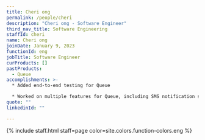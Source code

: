 ```yaml
---
title: Cheri ong
permalink: /people/cheri
description: "Cheri ong - Software Engineer"
third_nav_title: Software Engineering
staffId: cheri
name: Cheri ong
joinDate: January 9, 2023
functionId: eng
jobTitle: Software Engineer
curProducts: []
pastProducts:
  - Queue
accomplishments: >-
  * Added end-to-end testing for Queue

  * Worked on multiple features for Queue, including SMS notification settings and the admin notes panel
quote: ""
linkedinId: ""

---
```


{% include staff.html staff=page color=site.colors.function-colors.eng %}
